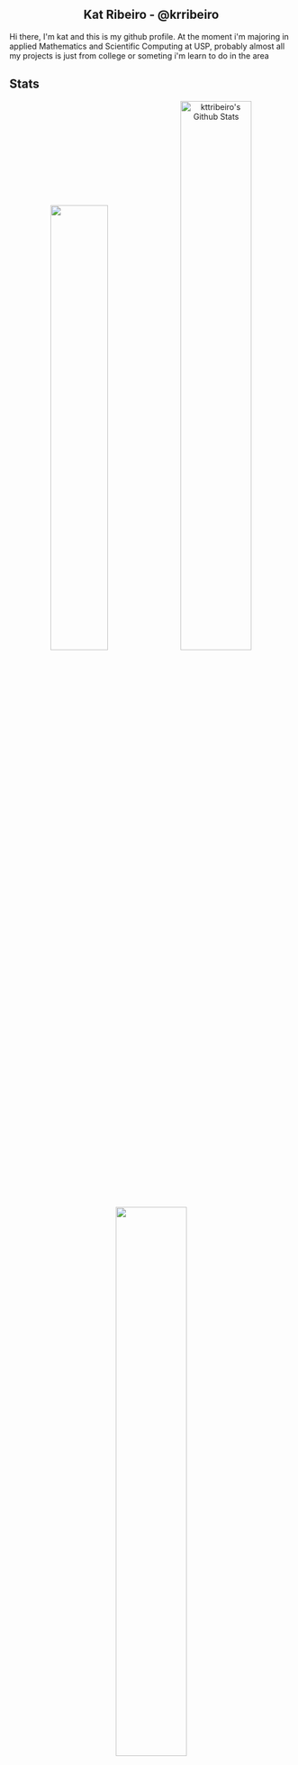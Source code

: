 ## <div align="center"> Kat Ribeiro - @krribeiro
<div>
Hi there, I'm kat and this is my github profile. At the moment i'm majoring in applied Mathematics and Scientific Computing at USP, probably almost all my projects is just from college or someting i'm learn to do in the area  
</div>

## Stats
<div align = "center">
<img align="rignt" width="45%" src="https://github-readme-stats.vercel.app/api/top-langs/?username=krribeiro&cardType=github%bg_color=00000000&Text=000&title_color=1C1C1C&border_color=A9A9A9&card_width=200"

  <a href="https://awesome-github-stats.azurewebsites.net/index.html??cardType=github&theme=tokyonight&preferLogin=true&Background=00000000&Text=000&Title=D3D3D3&Ring=A9A9A9&Border=D3D3D3">
    <img width="50%" alt="kttribeiro's Github Stats" src="https://awesome-github-stats.azurewebsites.net/user-stats/kttribeiro?cardType=github&theme=tokyonight&preferLogin=true&Background=00000000&Text=D3D3D3">
  </a>
</p>
    
<p align="center">
  <a href="https://git.io/streak-stats">
    <img width="50%" src="https://github-readme-streak-stats.herokuapp.com?user=krribeiro&themee=omni&background=00000000&border=A9A9A9&ring=A9A9A9&stroke=A9A9A9&fire=A9A9A9&currStreakNum=A9A9A9&sideNums=A9A9A9">
  </a>
</div>
